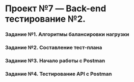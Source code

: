 # Проект №7 — Back-end тестирование №2.
<h3 id="задание-1-алгоритмы-балансировки-нагрузки">Задание №1. Алгоритмы балансировки нагрузки</h3>



<h3 id="задание-2-составление-тест-плана">Задание №2. Составление тест-плана</h3>


<h3 id="задание-3-начало-работы-с-postman">Задание №3. Начало работы с Postman</h3>



<h3 id="задание-4-тестирование-api-с-postman">Задание №4. Тестирование API с Postman</h3>

